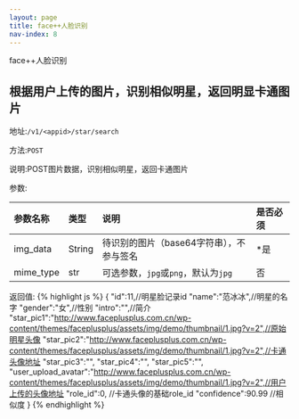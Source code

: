 ```yaml
---
layout: page
title: face++人脸识别
nav-index: 8
---
```


face++人脸识别

根据用户上传的图片，识别相似明星，返回明显卡通图片
----------------

地址:`/v1/<appid>/star/search`

方法:`POST`

说明:POST图片数据，识别相似明星，返回卡通图片

参数:

| 参数名称        |类型    |说明                              |是否必须|
|:------------- |:-------|:--------------------------------|:-----|
| img_data       |String  |待识别的图片（base64字符串），不参与签名         |*是|
| mime_type    |str |可选参数，`jpg`或`png`，默认为`jpg`   |否 |

返回值:
{% highlight js %}
{
        "id":11,//明星脸记录id
        "name":"范冰冰",//明星的名字
        "gender":"女",//性别
        "intro":"",//简介
        "star_pic1":"http://www.faceplusplus.com.cn/wp-content/themes/faceplusplus/assets/img/demo/thumbnail/1.jpg?v=2",//原始明星头像
        "star_pic2":"http://www.faceplusplus.com.cn/wp-content/themes/faceplusplus/assets/img/demo/thumbnail/1.jpg?v=2",//卡通头像地址
        "star_pic3":"",
        "star_pic4":"",
        "star_pic5":"",
        "user_upload_avatar":"http://www.faceplusplus.com.cn/wp-content/themes/faceplusplus/assets/img/demo/thumbnail/1.jpg?v=2",//用户上传的头像地址
        "role_id":0,       //卡通头像的基础role_id
        "confidence":90.99 //相似度
}
{% endhighlight %}